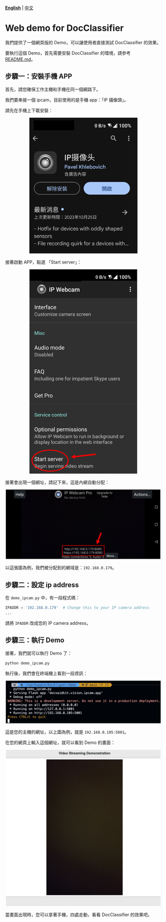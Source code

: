 **[English](./README.md)** | [中文](./README_cn.md)

# Web demo for DocClassifier

我們提供了一個網頁版的 Demo，可以讓使用者直接測試 DocClassifier 的效果。

要執行這個 Demo，首先需要安裝 DocClassifier 的環境，請參考 [README.md](../README.md)。

## 步驟一：安裝手機 APP

首先，請您確保工作主機和手機在同一個網路下。

我們要串接一個 ipcam，目前使用的是手機 app：「IP 攝像頭」。

請先在手機上下載安裝：

<div align="center">
    <img src="./images/ipcam_1.jpg" width="350">
</div>

接著啟動 APP，點選 「Start server」：

<div align="center">
    <img src="./images/ipcam_2.jpg" width="350">
</div>

接著會出現一個網址，請記下來，這是內網自動分配：

<div align="center">
    <img src="./images/ipcam_3.jpg" width="500">
</div>

以這張圖為例，我們被分配到的網域是：`192.168.0.179`。

## 步驟二：設定 ip address

在 `demo_ipcam.py` 中，有一段程式碼：

```python
IPADDR = '192.168.0.179'  # Change this to your IP camera address
...
```

請將 `IPADDR` 改成您的 IP camera address。

## 步驟三：執行 Demo

接著，我們就可以執行 Demo 了：

```bash
python demo_ipcam.py
```

執行後，我們會在終端機上看到一段資訊：

<div align="center">
    <img src="./images/ipcam_4.jpg" width="500">
</div>

這是您的主機的網址，以上圖為例，就是 `192.168.0.105:5001`。

在您的網頁上輸入這個網址，就可以看到 Demo 的畫面：

<div align="center">
    <img src="./images/ipcam_5.jpg" width="500">
</div>

當畫面出現時，您可以拿著手機，四處走動，看看 DocClassifier 的效果吧。
